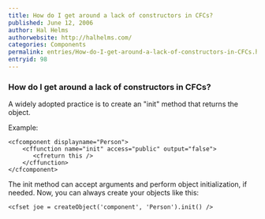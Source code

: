 ```yaml
---
title: How do I get around a lack of constructors in CFCs?
published: June 12, 2006
author: Hal Helms
authorwebsite: http://halhelms.com/
categories: Components
permalink: entries/How-do-I-get-around-a-lack-of-constructors-in-CFCs.html
entryid: 98
---
```


<h3>How do I get around a lack of constructors in CFCs?</h3>

<p>
A widely adopted practice is to create an "init" method that returns the object.
</p>

<p>
Example:
</p>

<pre><code class="language-markup">&lt;cfcomponent displayname=&quot;Person&quot;&gt;
    &lt;cffunction name=&quot;init&quot; access=&quot;public&quot; output=&quot;false&quot;&gt;
       &lt;cfreturn this /&gt;
    &lt;/cffunction&gt;
&lt;/cfcomponent&gt;
</code></pre>

<p>
The init method can accept arguments and perform object initialization,  if needed. Now, you can always create your objects like this:
</p>

<pre><code class="language-markup">&lt;cfset joe = createObject('component', 'Person').init() /&gt;
</code></pre>



